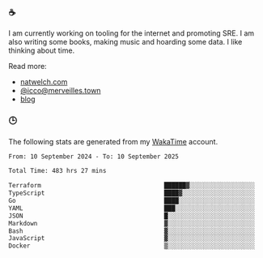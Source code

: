### ☕

I am currently working on tooling for the internet and promoting SRE. I am also writing some books, making music and hoarding some data. I like thinking about time.

Read more:

 - [natwelch.com](https://natwelch.com)
 - [@icco@merveilles.town](https://merveilles.town/@icco)
 - [blog](https://writing.natwelch.com)

### 🕒

The following stats are generated from my [WakaTime](https://wakatime.com/@icco) account.

<!--START_SECTION:waka-->

```txt
From: 10 September 2024 - To: 10 September 2025

Total Time: 483 hrs 27 mins

Terraform                                  ██████▓░░░░░░░░░░░░░░░░░░   26.97 %
TypeScript                                 ████▓░░░░░░░░░░░░░░░░░░░░   19.05 %
Go                                         ████░░░░░░░░░░░░░░░░░░░░░   16.32 %
YAML                                       ███░░░░░░░░░░░░░░░░░░░░░░   11.73 %
JSON                                       █░░░░░░░░░░░░░░░░░░░░░░░░   04.11 %
Markdown                                   ▓░░░░░░░░░░░░░░░░░░░░░░░░   02.97 %
Bash                                       ▓░░░░░░░░░░░░░░░░░░░░░░░░   02.87 %
JavaScript                                 ▓░░░░░░░░░░░░░░░░░░░░░░░░   02.06 %
Docker                                     ▒░░░░░░░░░░░░░░░░░░░░░░░░   01.74 %
```

<!--END_SECTION:waka-->
